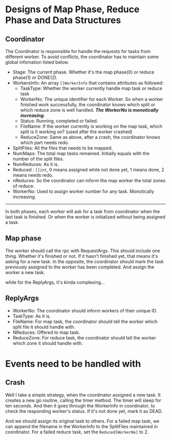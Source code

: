 # Designs of Map Phase, Reduce Phase and Data Structures
## Coordinator
The Coordinator is responsible for handle the requests for tasks from different worker. To avoid conflicts, the 
coordinator has to maintain some global infomation listed below.
- Stage: The current phase. Whether it's the map phase(0) or reduce phase(1) or DONE(2).
- WorkersInfo: An array `[]WorkerInfo` that contains attributes as followed:
    - TaskType: Whether the worker currently handle map task or reduce task
    - WorkerNo: The unique identifier for each Worker. So when a worker finished work successfully, the coordinator 
    knows which split or which reduce zone is well handled. ***The WorkerNo is monotically increasing.***
    - Status: Running, completed or failed.
    - FileName: If the worker currently is working on the map task, which split is it working on? (used after the worker crashed)
    - ReduceZone: Same as above, after a crash, the coordinator knows which part needs redo.
- SplitFiles: All the files that needs to be mapped. 
- NumMaps: The total map tasks remained. Initially equals with the number of the split files.
- NumReduces: As it is.
- Reduced : `[]int`, 0 means assigned while not done yet, 1 means done, 2 means needs redo. 
- nReduces: So the coordinator can inform the map worker the total zones of reduce.
- WorkerNo: Used to assign worker number for any task. Monotically increasing.

---
In both phases, each worker will ask for a task from coordinator when the last task is finished. Or when the worker
is initialized without being assigned a task.

## Map phase
The worker should call the rpc with RequestArgs. This should include one thing. Whether it's finished or not. If
it hasn't finished yet, that means it's asking for a new task. In the opposite, the coordinator should mark the 
task previously assigned to the worker has been completed. And assign the worker a new task.

while for the ReplyArgs, it's kinda complexing...

## ReplyArgs
- WorkerNo: The coordinator should inform workers of their unique ID.
- TaskType: As it is.
- FileName: For map task, the coordinator should tell the worker which split file it should handle with.
- NReduces: Offered to map task.
- ReduceZone: For reduce task, the coordinator should tell the worker which zone it should handle with.

# Events need to be handled with
## Crash
Well I take a simple strategy, when the coordinator assigned a new task. It creates a new go routine, calling the
timer method. The timer will sleep for ten seconds. And then it goes through the WorkerInfo in coordinator, to check
the responding worker's status. If it's not done yet, mark it as DEAD.

And we should assign its original task to others. For a failed map task, we can append the filename in the WorkerInfo
to the SplitFiles maintained in coordinator. For a failed reduce task, set the `Reduced[WorkerNo]` to 2.



